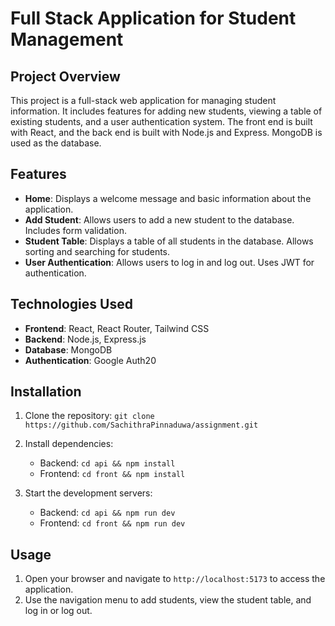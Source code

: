 # Full Stack Application for Student Management

## Project Overview

This project is a full-stack web application for managing student information. It includes features for adding new students, viewing a table of existing students, and a user authentication system. The front end is built with React, and the back end is built with Node.js and Express. MongoDB is used as the database.

## Features

- **Home**: Displays a welcome message and basic information about the application.
- **Add Student**: Allows users to add a new student to the database. Includes form validation.
- **Student Table**: Displays a table of all students in the database. Allows sorting and searching for students.
- **User Authentication**: Allows users to log in and log out. Uses JWT for authentication.

## Technologies Used

- **Frontend**: React, React Router, Tailwind CSS
- **Backend**: Node.js, Express.js
- **Database**: MongoDB
- **Authentication**: Google Auth20

## Installation

1. Clone the repository: `git clone https://github.com/SachithraPinnaduwa/assignment.git`

2. Install dependencies:
   - Backend: `cd api && npm install`
   - Frontend: `cd front && npm install`

3. Start the development servers:
   - Backend: `cd api && npm run dev`
   - Frontend: `cd front && npm run dev`

## Usage

1. Open your browser and navigate to `http://localhost:5173` to access the application.
2. Use the navigation menu to add students, view the student table, and log in or log out.




